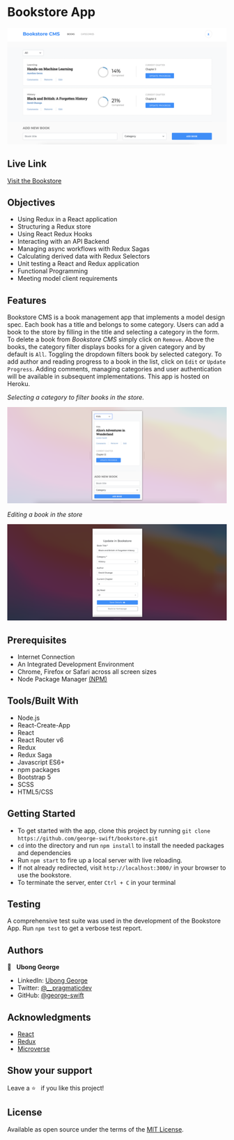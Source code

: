 # Bookstore App
![](./src/assets/home.png)
## Live Link
[Visit the Bookstore](https://redux-app-bookstore.herokuapp.com/)
## Objectives
- Using Redux in a React application
- Structuring a Redux store
- Using React Redux Hooks
- Interacting with an API Backend
- Managing async workflows with Redux Sagas
- Calculating derived data with Redux Selectors
- Unit testing a React and Redux application
- Functional Programming
- Meeting model client requirements

## Features
Bookstore CMS is a book management app that implements a model design spec. Each book has a title and belongs to some category. Users can add a book to the store by filling in the title and selecting a category in the form. To delete a book from _Bookstore CMS_ simply click on `Remove`. Above the books, the category filter displays books for a given category and by default is `All`. Toggling the dropdown filters book by selected category. To add author and reading progress to a book in the list, click on `Edit` or `Update Progress`. Adding comments, managing categories and user authentication will be available in subsequent implementations. This app is hosted on Heroku.

_Selecting a category to filter books in the store._

![](./src/assets/mobile.png)

_Editing a book in the store_

![](./src/assets/editing.png)

## Prerequisites
- Internet Connection
- An Integrated Development Environment
- Chrome, Firefox or Safari across all screen sizes
- Node Package Manager [(NPM)](https://docs.npmjs.com/about-npm)

## Tools/Built With
- Node.js
- React-Create-App
- React
- React Router v6
- Redux
- Redux Saga
- Javascript ES6+
- npm packages
- Bootstrap 5
- SCSS
- HTML5/CSS


## Getting Started
- To get started with the app, clone this project by running `git clone https://github.com/george-swift/bookstore.git`
- `cd` into the directory and run `npm install` to install the needed packages and dependencies
- Run `npm start` to fire up a local server with live reloading.
- If not already redirected, visit `http://localhost:3000/` in your browser to use the bookstore.
- To terminate the server, enter `Ctrl + C` in your terminal

## Testing
A comprehensive test suite was used in the development of the Bookstore App. Run `npm test` to get a verbose test report.
## Authors

👤 &nbsp; **Ubong George**
- LinkedIn: [Ubong George](https://www.linkedin.com/in/ubong-itok)
- Twitter: [@\_\_pragmaticdev](https://twitter.com/__pragmaticdev)
- GitHub: [@george-swift](https://github.com/george-swift)

## Acknowledgments

- [React](https://reactjs.org/)
- [Redux](https://redux.js.org/api/api-reference)
- [Microverse](https://www.microverse.org/)

## Show your support

Leave a :star:️ &nbsp; if you like this project!

## License

Available as open source under the terms of the [MIT License](https://opensource.org/licenses/MIT).
